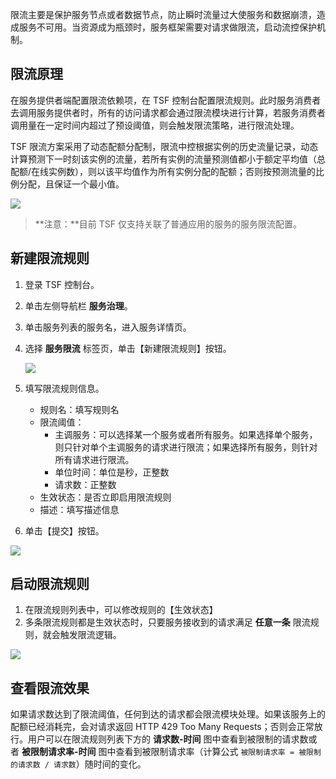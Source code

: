 限流主要是保护服务节点或者数据节点，防止瞬时流量过大使服务和数据崩溃，造成服务不可用。当资源成为瓶颈时，服务框架需要对请求做限流，启动流控保护机制。

## 限流原理

在服务提供者端配置限流依赖项，在 TSF 控制台配置限流规则。此时服务消费者去调用服务提供者时，所有的访问请求都会通过限流模块进行计算，若服务消费者调用量在一定时间内超过了预设阈值，则会触发限流策略，进行限流处理。 

TSF 限流方案采用了动态配额分配制，限流中控根据实例的历史流量记录，动态计算预测下一时刻该实例的流量，若所有实例的流量预测值都小于额定平均值（总配额/在线实例数），则以该平均值作为所有实例分配的配额；否则按预测流量的比例分配，且保证一个最小值。

![](https://main.qcloudimg.com/raw/655cbea0f553aac79d7db55d1fed22c5.png)

> **注意：**目前 TSF 仅支持关联了普通应用的服务的服务限流配置。

## 新建限流规则

1. 登录 TSF 控制台。

2. 单击左侧导航栏 **服务治理**。

3. 单击服务列表的服务名，进入服务详情页。

4. 选择 **服务限流** 标签页，单击【新建限流规则】按钮。

   ![](https://main.qcloudimg.com/raw/07a1364155d058194a8a3601854fa9b3.png)

5. 填写限流规则信息。

   - 规则名：填写规则名
   - 限流阈值：
     - 主调服务：可以选择某一个服务或者所有服务。如果选择单个服务，则只针对单个主调服务的请求进行限流；如果选择所有服务，则针对所有请求进行限流。
     - 单位时间：单位是秒，正整数
     - 请求数：正整数
   - 生效状态：是否立即启用限流规则
   - 描述：填写描述信息

6. 单击【提交】按钮。

 ![](https://main.qcloudimg.com/raw/e33463d5177b840fe96be6c18d3846be.png)

## 启动限流规则

1. 在限流规则列表中，可以修改规则的【生效状态】
2. 多条限流规则都是生效状态时，只要服务接收到的请求满足 **任意一条** 限流规则，就会触发限流逻辑。

 ![](https://main.qcloudimg.com/raw/413683d02c902da837b7dc698400f721.png)

## 查看限流效果

如果请求数达到了限流阈值，任何到达的请求都会限流模块处理。如果该服务上的配额已经消耗完，会对请求返回 HTTP 429 Too Many Requests；否则会正常放行。用户可以在限流规则列表下方的 **请求数-时间** 图中查看到被限制的请求数或者  **被限制请求率-时间** 图中查看到被限制请求率（计算公式 `被限制请求率 = 被限制的请求数 / 请求数`）随时间的变化。
